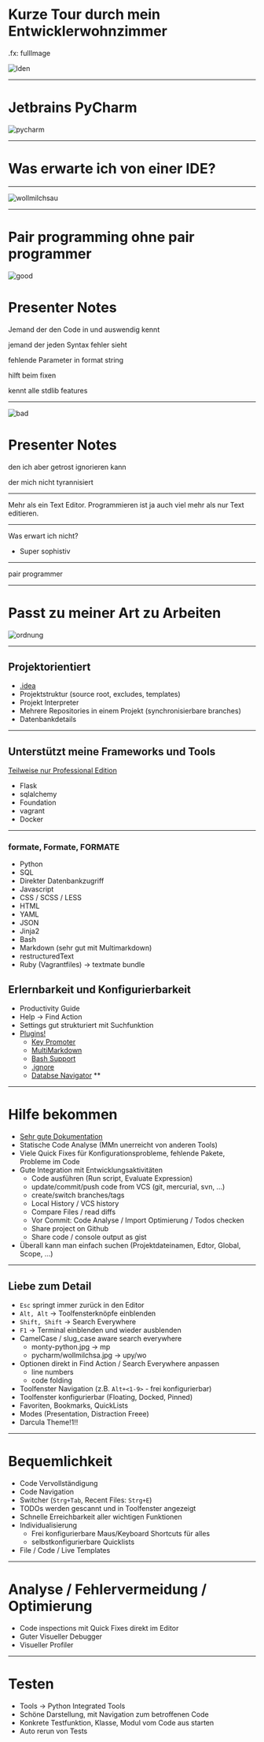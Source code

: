 #  Kurze Tour durch mein Entwicklerwohnzimmer

.fx: fullImage

![lden](img/hackers-den.jpg)

--------------------------------

#  Jetbrains PyCharm

![pycharm](img/pycharm-logo.png)

---

#  Was erwarte ich von einer IDE?


---

![wollmilchsau](img/wollmilchsau.jpg)

---

# Pair programming ohne pair programmer


![good](img/pair-programming.jpg)

# Presenter Notes

Jemand der den Code in und auswendig kennt

jemand der jeden Syntax fehler sieht

fehlende Parameter in format string

hilft beim fixen

kennt alle stdlib features

---

![bad](img/pair-programming-fail.jpg)

# Presenter Notes

den ich aber getrost ignorieren kann

der mich nicht tyrannisiert


---

Mehr als ein Text Editor. Programmieren ist ja auch viel mehr als nur Text editieren.

---

Was erwart ich nicht?

* Super sophistiv

---

pair programmer

---

# Passt zu meiner Art zu Arbeiten

![ordnung](img/ordnung.jpg)

---

## Projektorientiert

* [.idea](https://www.jetbrains.com/help/pycharm/5.0/project.html)
* Projektstruktur (source root, excludes, templates)
* Projekt Interpreter
* Mehrere Repositories in einem Projekt (synchronisierbare branches)
* Datenbankdetails

---

## Unterstützt meine Frameworks und Tools

[Teilweise nur Professional Edition](https://www.jetbrains.com/help/pycharm/5.0/languages-and-frameworks.html)

* Flask
* sqlalchemy
* Foundation
* vagrant
* Docker

---

### formate, Formate, FORMATE

* Python
* SQL
* Direkter Datenbankzugriff
* Javascript
* CSS / SCSS / LESS
* HTML
* YAML
* JSON
* Jinja2
* Bash
* Markdown (sehr gut mit Multimarkdown)
* restructuredText
* Ruby (Vagrantfiles) -> textmate bundle


## Erlernbarkeit und Konfigurierbarkeit

* Productivity Guide
* Help -> Find Action
* Settings gut strukturiert mit Suchfunktion
* [Plugins!](https://plugins.jetbrains.com/?pycharm)
    * [Key Promoter](https://plugins.jetbrains.com/plugin/1003)
    * [MultiMarkdown](http://vladsch.com/product/multimarkdown)
    * [Bash Support](https://github.com/jansorg/BashSupport)
    * [.ignore](https://plugins.jetbrains.com/plugin/7495?pr=pycharm)
    * [Databse Navigator](https://confluence.jetbrains.com/display/CONTEST/Database+Navigator)
**
---

# Hilfe bekommen

* [Sehr gute Dokumentation](https://www.jetbrains.com/pycharm/documentation/)
* Statische Code Analyse (MMn unerreicht von anderen Tools)
* Viele Quick Fixes für Konfigurationsprobleme, fehlende Pakete, Probleme im Code
* Gute Integration mit Entwicklungsaktivitäten
    * Code ausführen (Run script, Evaluate Expression)
    * update/commit/push code from VCS (git, mercurial, svn, ...)
    * create/switch branches/tags
    * Local History / VCS history
    * Compare Files / read diffs
    * Vor Commit: Code Analyse / Import Optimierung / Todos checken
    * Share project on Github
    * Share code / console output as gist
* Überall kann man einfach suchen (Projektdateinamen, Edtor, Global, Scope, ...)

---

## Liebe zum Detail

* ``Esc`` springt immer zurück in den Editor
* ``Alt, Alt`` -> Toolfensterknöpfe einblenden
* ``Shift, Shift`` -> Search Everywhere
* ``F1`` -> Terminal einblenden und wieder ausblenden
* CamelCase / slug_case aware search everywhere 
    * monty-python.jpg -> mp
    * pycharm/wollmilchsa.jpg -> upy/wo
* Optionen direkt in Find Action / Search Everywhere anpassen 
    * line numbers
    * code folding
* Toolfenster Navigation (z.B. ``Alt+<1-9>`` - frei konfigurierbar)
* Toolfenster konfigurierbar (Floating, Docked, Pinned)
* Favoriten, Bookmarks, QuickLists
* Modes (Presentation, Distraction Freee)
* Darcula Theme!1!!

---

# Bequemlichkeit

* Code Vervollständigung
* Code Navigation
* Switcher (``Strg+Tab``, Recent Files: ``Strg+E``)
* TODOs werden gescannt und in Toolfenster angezeigt
* Schnelle Erreichbarkeit aller wichtigen Funktionen
* Individualisierung 
    * Frei konfigurierbare Maus/Keyboard Shortcuts für alles
    * selbstkonfigurierbare Quicklists
* File / Code / Live Templates

---

# Analyse / Fehlervermeidung / Optimierung

* Code inspections mit Quick Fixes direkt im Editor
* Guter Visueller Debugger
* Visueller Profiler

---

# Testen

* Tools -> Python Integrated Tools
* Schöne Darstellung, mit Navigation zum betroffenen Code
* Konkrete Testfunktion, Klasse, Modul vom Code aus starten
* Auto rerun von Tests
